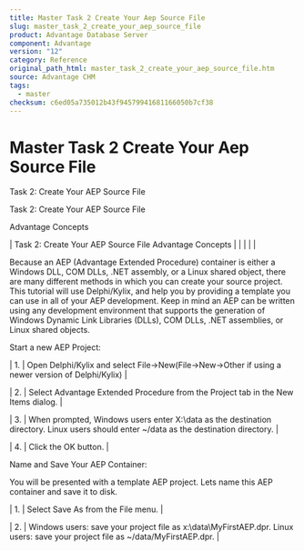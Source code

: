 ```yaml
---
title: Master Task 2 Create Your Aep Source File
slug: master_task_2_create_your_aep_source_file
product: Advantage Database Server
component: Advantage
version: "12"
category: Reference
original_path_html: master_task_2_create_your_aep_source_file.htm
source: Advantage CHM
tags:
  - master
checksum: c6ed05a735012b43f94579941681166050b7cf38
---
```


# Master Task 2 Create Your Aep Source File

Task 2: Create Your AEP Source File

Task 2: Create Your AEP Source File

Advantage Concepts

| Task 2: Create Your AEP Source File  Advantage Concepts |  |  |  |  |

Because an AEP (Advantage Extended Procedure) container is either a Windows DLL, COM DLLs, .NET assembly, or a Linux shared object, there are many different methods in which you can create your source project. This tutorial will use Delphi/Kylix, and help you by providing a template you can use in all of your AEP development. Keep in mind an AEP can be written using any development environment that supports the generation of Windows Dynamic Link Libraries (DLLs), COM DLLs, .NET assemblies, or Linux shared objects.

Start a new AEP Project:

| 1. | Open Delphi/Kylix and select File->New(File->New->Other if using a newer version of Delphi/Kylix) |

| 2. | Select Advantage Extended Procedure from the Project tab in the New Items dialog. |

| 3. | When prompted, Windows users enter X:\data as the destination directory. Linux users should enter ~/data as the destination directory. |

| 4. | Click the OK button. |

Name and Save Your AEP Container:

You will be presented with a template AEP project. Lets name this AEP container and save it to disk.

| 1. | Select Save As from the File menu. |

| 2. | Windows users: save your project file as x:\data\MyFirstAEP.dpr. Linux users: save your project file as ~/data/MyFirstAEP.dpr. |
